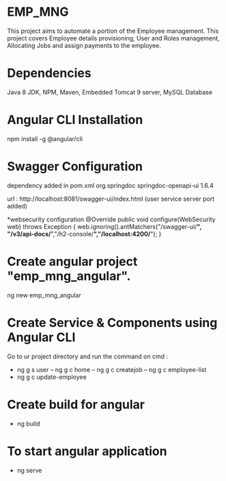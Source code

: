 # EMP_MNG
This project aims to automate a portion of the Employee management. This project covers Employee details provisioning, User and Roles management, Allocating Jobs and assign payments to the employee.

# Dependencies
Java 8 JDK,
NPM,
Maven,
Embedded Tomcat 9 server,
MySQL Database

# Angular CLI Installation
npm install -g @angular/cli

# Swagger Configuration
dependency added in pom.xml
<dependency>
<groupId>org.springdoc</groupId>
<artifactId>springdoc-openapi-ui</artifactId>
<version>1.6.4</version>
</dependency>

url : http://localhost:8081/swagger-ui/index.html
(user service server port added)

*websecurity configuration
@Override
    public void configure(WebSecurity web) throws Exception {
        web.ignoring().antMatchers("/swagger-ui/**", "/v3/api-docs/**","/h2-console/**","/localhost:4200/**");
    }
	
# Create angular project "emp_mng_angular".
ng new emp_mng_angular
	
# Create Service & Components using Angular CLI
Go to ur project directory and run the command on cmd :
- ng g s user
– ng g c home
– ng g c createjob
– ng g c employee-list
- ng g c update-employee

# Create build for angular
- ng build

# To start angular application
- ng serve